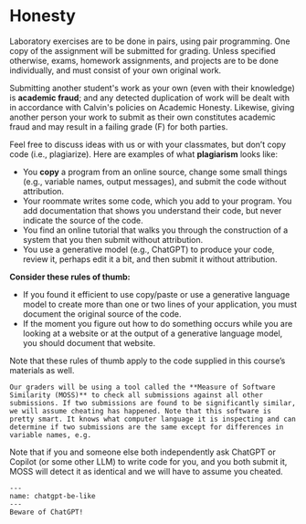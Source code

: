# Honesty

Laboratory exercises are to be done in pairs, using pair programming. One copy of the assignment will be submitted for grading. Unless specified otherwise, exams, homework assignments, and projects are to be done individually, and must consist of your own original work. 

Submitting another student's work as your own (even with their knowledge) is **academic fraud**; and any detected duplication of work will be dealt with in accordance with Calvin's policies on Academic Honesty. Likewise, giving another person your work to submit as their own constitutes academic fraud and may result in a failing grade (F) for both parties.

Feel free to discuss ideas with us or with your classmates, but don’t copy code (i.e., plagiarize). Here are examples of what **plagiarism** looks like:

- You **copy** a program from an online source, change some small things (e.g., variable names, output messages), and submit the code without attribution.
- Your roommate writes some code, which you add to your program. You add documentation that shows you understand their code, but never indicate the source of the code.
- You find an online tutorial that walks you through the construction of a system that you then submit without attribution.
- You use a generative model (e.g., ChatGPT) to produce your code, review it, perhaps edit it a bit, and then submit it without attribution.

**Consider these rules of thumb:**

- If you found it efficient to use copy/paste or use a generative language model to create more than one or two lines of your application, you must document the original source of the code.
- If the moment you figure out how to do something occurs while you are looking at a website or at the output of a generative language model, you should document that website.

Note that these rules of thumb apply to the code supplied in this course’s materials as well.

```{warning}
Our graders will be using a tool called the **Measure of Software Similarity (MOSS)** to check all submissions against all other submissions. If two submissions are found to be significantly similar, we will assume cheating has happened. Note that this software is pretty smart. It knows what computer language it is inspecting and can determine if two submissions are the same except for differences in variable names, e.g.
```

Note that if you and someone else both independently ask ChatGPT or Copilot (or some other LLM) to write code for you, and you both submit it, MOSS will detect it as identical and we will have to assume you cheated.

```{figure} ../figures/chatgpt-be-like.png
---
name: chatgpt-be-like
---
Beware of ChatGPT!
```
